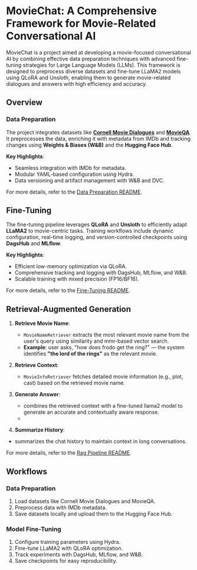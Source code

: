 
# MovieChat: A Comprehensive Framework for Movie-Related Conversational AI

MovieChat is a project aimed at developing a movie-focused conversational AI by combining effective data preparation techniques with advanced fine-tuning strategies for Large Language Models (LLMs). This framework is designed to preprocess diverse datasets and fine-tune LLaMA2 models using QLoRA and Unsloth, enabling them to generate movie-related dialogues and answers with high efficiency and accuracy.


## Overview

### Data Preparation

The project integrates datasets like **[Cornell Movie Dialogues](https://convokit.cornell.edu/documentation/movie.html)** and **[MovieQA](https://github.com/makarandtapaswi/MovieQA_benchmark?tab=readme-ov-file)**. It preprocesses the data, enriching it with metadata from IMDb and tracking changes using **Weights & Biases (W&B)** and the **Hugging Face Hub**.

**Key Highlights**:

- Seamless integration with IMDb for metadata.  
- Modular YAML-based configuration using Hydra.  
- Data versioning and artifact management with W&B and DVC.  

For more details, refer to the [Data Preparation README](https://github.com/ninanil/moviechat/blob/master/data_preparation/README.md).  

## Fine-Tuning

The fine-tuning pipeline leverages **QLoRA** and **Unsloth** to efficiently adapt **LLaMA2** to movie-centric tasks. Training workflows include dynamic configuration, real-time logging, and version-controlled checkpoints using **DagsHub** and **MLflow**.

**Key Highlights**:

- Efficient low-memory optimization via QLoRA.  
- Comprehensive tracking and logging with DagsHub, MLflow, and W&B.  
- Scalable training with mixed precision (FP16/BF16).  

For more details, refer to the [Fine-Tuning README](https://github.com/ninanil/moviechat/blob/master/fine-tune/README.md).  

## Retrieval-Augmented Generation

1. **Retrieve Movie Name**:
   - `MovieNameRetriever` extracts the most relevant movie name from the user's query using similarity and mmr-based vector search.
   - **Example**: user asks, "how does frodo get the ring?" — the system identifies **"the lord of the rings"** as the relevant movie.

2. **Retrieve Context**:
   - `MovieInfoRetriever` fetches detailed movie information (e.g., plot, cast) based on the retrieved movie name.

3. **Generate Answer**:
   - combines the retrieved context with a fine-tuned llama2 model to generate an accurate and contextually aware response.
   - 

 4. **Summarize History**:
   - summarizes the chat history to maintain context in long conversations.
     
For more details, refer to the [Rag Pipeline README](https://github.com/ninanil/moviechat/blob/master/rag_pipeline/README.md).

## Workflows

### Data Preparation
   1. Load datasets like Cornell Movie Dialogues and MovieQA.  
   2. Preprocess data with IMDb metadata.  
   3. Save datasets locally and upload them to the Hugging Face Hub.  

### Model Fine-Tuning
   1. Configure training parameters using Hydra.  
   2. Fine-tune LLaMA2 with QLoRA optimization.  
   3. Track experiments with DagsHub, MLflow, and W&B.  
   4. Save checkpoints for easy reproducibility.  


